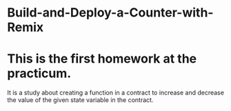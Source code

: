 # Build-and-Deploy-a-Counter-with-Remix
# This is the first homework at the practicum.
It is a study about creating a function in a contract to increase and decrease the value of the given state variable in the contract.
